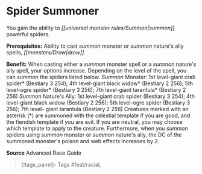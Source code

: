 ﻿---
cssclass: [feats]

---
# Spider Summoner

You gain the ability to _[[universal monster rules/Summon|summon]]_ powerful spiders.

**Prerequisites:** Ability to cast _summon_ monster or _summon_ nature's ally spells, _[[monsters/Drow|drow]]_.

**Benefit:** When casting either a _summon_ monster spell or a _summon_ nature's ally spell, your options increase. Depending on the level of the spell, you can _summon_ the spiders listed below. 
_Summon_ Monster: 1st level-giant crab spider* (Bestiary 3 254); 4th level-giant black widow* (Bestiary 2 256); 5th level-ogre spider* (Bestiary 3 256); 7th level-giant tarantula* (Bestiary 2 256) 
_Summon_ Nature's Ally: 1st level-giant crab spider (Bestiary 3 254); 4th level-giant black widow (Bestiary 2 256); 5th level-ogre spider (Bestiary 3 256); 7th level- giant tarantula (Bestiary 2 256) Creatures marked with an asterisk (*) are summoned with the celestial template if you are good, and the fiendish template if you are evil. If you are neutral, you may choose which template to apply to the creature. Furthermore, when you _summon_ spiders using _summon_ monster or _summon_ nature's ally, the DC of the summoned monster's poison and web effects increases by 2.

**Source** Advanced Race Guide
>[!tags_panel]- Tags
> #feat/racial, 